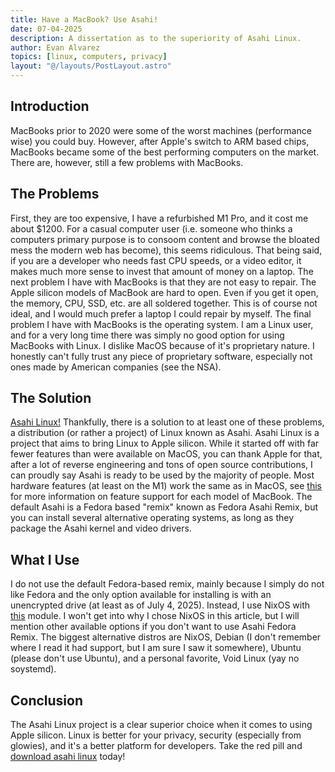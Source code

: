 ```yaml
---
title: Have a MacBook? Use Asahi!
date: 07-04-2025
description: A dissertation as to the superiority of Asahi Linux.
author: Evan Alvarez
topics: [linux, computers, privacy]
layout: "@/layouts/PostLayout.astro"
---
```


## Introduction

MacBooks prior to 2020 were some of the worst machines (performance wise) you could buy. However, after Apple's switch to ARM based chips,
MacBooks became some of the best performing computers on the market. There are, however, still a few problems with MacBooks.

## The Problems

First, they are too expensive, I have a refurbished M1 Pro, and it cost me about $1200. For a casual computer user (i.e. someone who
thinks a computers primary purpose is to consoom content and browse the bloated mess the modern web has become), this seems ridiculous.
That being said, if you are a developer who needs fast CPU speeds, or a video editor, it makes much more sense to invest that amount of
money on a laptop. The next problem I have with MacBooks is that they are not easy to repair. The Apple silicon models of MacBook are
hard to open. Even if you get it open, the memory, CPU, SSD, etc. are all soldered together. This is of course not ideal, and I would
much prefer a laptop I could repair by myself. The final problem I have with MacBooks is the operating system. I am a Linux user, and
for a very long time there was simply no good option for using MacBooks with Linux. I dislike MacOS because of it's proprietary nature.
I honestly can't fully trust any piece of proprietary software, especially not ones made by American companies (see the NSA).

## The Solution

[Asahi Linux!](https://asahilinux.org/) Thankfully, there is a solution to at least one of these problems, a distribution (or rather a project) of Linux
known as Asahi. Asahi Linux is a project that aims to bring Linux to Apple silicon. While it started off with far fewer features than
were available on MacOS, you can thank Apple for that, after a lot of reverse engineering and tons of open source contributions, I can
proudly say Asahi is ready to be used by the majority of people. Most hardware features (at least on the M1) work the same as in MacOS,
see [this](https://asahilinux.org/docs/platform/feature-support/overview/) for more information on feature support for each model of MacBook. The default Asahi is a Fedora based "remix" known as Fedora
Asahi Remix, but you can install several alternative operating systems, as long as they package the Asahi kernel and video drivers.

## What I Use

I do not use the default Fedora-based remix, mainly because I simply do not like Fedora and the only option available for installing
is with an unencrypted drive (at least as of July 4, 2025). Instead, I use NixOS with [this](https://github.com/nix-community/nixos-apple-silicon) module. I won't get into why I chose
NixOS in this article, but I will mention other available options if you don't want to use Asahi Fedora Remix. The biggest alternative distros
are NixOS, Debian (I don't remember where I read it had support, but I am sure I saw it somewhere), Ubuntu (please don't use Ubuntu), and
a personal favorite, Void Linux (yay no soystemd).

## Conclusion

The Asahi Linux project is a clear superior choice when it comes to using Apple silicon. Linux is better for your privacy, security (especially
from glowies), and it's a better platform for developers. Take the red pill and [download asahi linux](https://asahilinux.org/) today!
